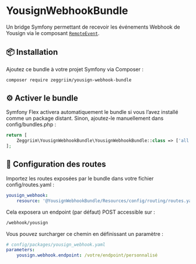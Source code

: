 # YousignWebhookBundle

Un bridge Symfony permettant de recevoir les événements Webhook de Yousign via le composant [`RemoteEvent`](https://symfony.com/doc/current/components/remote_event.html).

## 📦 Installation

Ajoutez ce bundle à votre projet Symfony via Composer :

```bash
composer require zeggriim/yousign-webhook-bundle
```

## ⚙️ Activer le bundle

Symfony Flex activera automatiquement le bundle si vous l’avez installé comme un package distant. Sinon, ajoutez-le manuellement dans config/bundles.php :
```php
return [
    Zeggriim\YousignWebhookBundle\YousignWebhookBundle::class => ['all' => true],
];
```

## 🔀 Configuration des routes

Importez les routes exposées par le bundle dans votre fichier config/routes.yaml :

```yaml
yousign_webhook:
    resource: '@YousignWebhookBundle/Resources/config/routing/routes.yaml'
```

Cela exposera un endpoint (par défaut) POST accessible sur :
```bash
/webhook/yousign
```

Vous pouvez surcharger ce chemin en définissant un paramètre :
```yaml
# config/packages/yousign_webhook.yaml
parameters:
    yousign.webhook.endpoint: /votre/endpoint/personnalisé
```